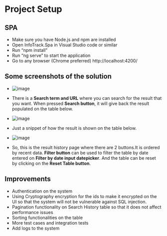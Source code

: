 # Project Setup

## SPA

- Make sure you have Node.js and npm are installed
- Open InfoTrack.Spa in Visual Studio code or similar
- Run “npm install”
- Run “ng serve” to start the application
- Go to any browser (Chrome preferred) http://localhost:4200/

## Some screenshots of the solution

- ![image](https://github.com/somshrestha/InfoTrack.Spa/assets/16788255/98e115e7-9ea6-4a6d-8616-46afa3fd205d)
- There is a **Search term and URL** where you can search for the result that you want. When pressed **Search button**, it will give back the result populated on the table below.

- ![image](https://github.com/somshrestha/InfoTrack.Spa/assets/16788255/0a0df54d-d149-45ec-b227-3674b2c87e74)
- Just a snippet of how the result is shown on the table below.

- ![image](https://github.com/somshrestha/InfoTrack.Spa/assets/16788255/fd6f8a09-38fa-4fff-be5f-5ebd9897cb6a)
- So, this is the result history page where there are 2 buttons.It is ordered by recent data. **Filter button** can be used to filter the table by date entered on **Filter by date input datepicker**. And the table can be reset by clicking on the **Reset Table button**.

## Improvements

- Authentication on the system
- Using Cryptography encryption for the ids to make it encrypted on the UI so that the system will not be vulnerable against SQL injection.
- Pagination functionality on Search History table so that it does not affect performance issues
- Sorting functionalities on the table
- More test cases and integration tests
- Add logs to the system


